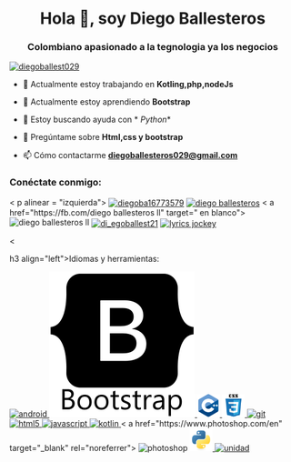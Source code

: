 <h1 align="center">Hola 👋, soy Diego Ballesteros</h1>
<h3 align="center">Colombiano apasionado a la tegnologia ya los negocios</h3>

<p align="left"> <a href="https://github.com/ryo-ma/github-profile-trofeo"><img src="https://github-perfil-trofeo.vercel.app/?username=diegoballest029" alt="diegoballest029 " /></a> </p>

- 🔭 Actualmente estoy trabajando en **Kotling,php,nodeJs**

- 🌱 Actualmente estoy aprendiendo **Bootstrap**

- 🤝 Estoy buscando ayuda con * *Python**

- 💬 Pregúntame sobre **Html,css y bootstrap**

- 📫 Cómo contactarme **diegoballesteros029@gmail.com**

<h3 align="left">Conéctate conmigo:</h3>
< p alinear = "izquierda">
<a href="https://twitter.com/diegoba16773579" target="blank"><img align="center" src="https://raw.githubusercontent.com/rahuldkjain/github-profile-readme-generator /master/src/images/icons/Social/twitter.svg" alt="diegoba16773579" height="30" width="40" /></a>
<a href="https://linkedin.com/in /diego ballesteros" target="blank"><img align="center" src="https://raw.githubusercontent.com/rahuldkjain/github-profile-readme-generator/master/src/images/icons/Social/ vinculado-en-alt.svg" alt="diego ballesteros" height="30" width="40" /></a> <
a href="https://fb.com/diego ballesteros ll" target=" en blanco"><img alinear="centro"src="https://raw.githubusercontent.com/rahuldkjain/github-profile-readme-generator/master/src/images/icons/Social/facebook.svg" alt="diego ballesteros ll" altura="30" ancho ="40" /></a>
<a href="https://instagram.com/di_egoballest21" target="blank"><img align="center" src="https://raw.githubusercontent.com/rahuldkjain/github-profile-readme-generator /master/src/images/icons/Social/instagram.svg" alt="di_egoballest21" height="30" width="40" /></a>
<a href="https://www.youtube.com /c/lyrics jockey" target="blank"><img align="center" src="https://raw.githubusercontent.com/rahuldkjain/github-profile-readme-generator/master/src/images/icons/ Social/youtube.svg" alt="lyrics jockey" height="30" width="40" /></a> </p>
<

h3 align="left">Idiomas y herramientas:</h3>
<p align="left"> <a href="https://developer.android.com" target="_blank" rel="noreferrer"> <img src="https://raw.githubusercontent.com/devicons /devicon/master/icons/android/android-original-wordmark.svg" alt="android" width="40" height="40"/> </a> <a href="https://getbootstrap.com " target="_blank" rel="noreferrer"> <img src="https://raw.githubusercontent.com/devicons/devicon/master/icons/bootstrap/bootstrap-plain-wordmark.svg" alt="bootstrap" ancho="40" altura="40"/> </a> <a href="https://www.w3schools.com/cpp/" target="_blank" rel="noreferrer"><img src="https://raw.githubusercontent.com/devicons/devicon/master/icons/cplusplus/cplusplus-original.svg" alt="cplusplus" width="40" height="40"/> </ a> <a href="https://www.w3schools.com/css/" target="_blank" rel="noreferrer"> <img src="https://raw.githubusercontent.com/devicons/devicon/ master/icons/css3/css3-original-wordmark.svg" alt="css3" width="40" height="40"/> </a> <a href="https://git-scm.com/ " target="_blank" rel="noreferrer"> <img src="https://www.vectorlogo.zone/logos/git-scm/git-scm-icon.svg" alt="git" width="40 " altura="40"/></a> <a href="https://www.w3.org/html/" target="_blank" rel="noreferrer"> <img src="https://raw.githubusercontent.com/devicons/ devicon/master/icons/html5/html5-original-wordmark.svg" alt="html5" width="40" height="40"/> </a> <a href="https://developer.mozilla. org/en-US/docs/Web/JavaScript" target="_blank" rel="noreferrer"> <img src="https://raw.githubusercontent.com/devicons/devicon/master/icons/javascript/javascript- original.svg" alt="javascript" width="40" height="40"/> </a> <a href="https://kotlinlang.org" target="_blank" rel="noreferrer"> <img src="https://www.vectorlogo.zone/logos/kotlinlang/kotlinlang-icon.svg" alt="kotlin" width="40" height="40"/> </a> < a href="https://www.photoshop.com/en" target="_blank" rel="noreferrer"> <img src="https://raw.githubusercontent.com/devicons/devicon/master/icons/ photoshop/photoshop-line.svg" alt="photoshop" width="40" height="40"/> </a> <a href="https://www.python.org" target="_blank" rel ="noreferrer"> <img src="https://raw.githubusercontent.com/devicons/devicon/master/icons/python/python-original.svg" alt="python" width="40" height="40"/> </a> <a href="https://unity.com/" target="_blank" rel="noreferrer"> <img src="https://www.vectorlogo.zone/logos/ unity3d/unity3d-icon.svg" alt="unidad" ancho="40" altura="40"/> </a> </p>

